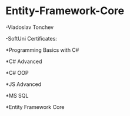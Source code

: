 # Entity-Framework-Core

-Vladoslav Tonchev

-SoftUni Certificates:

*Programming Basics with C#

*C# Advanced

*C# OOP

*JS Advanced

*MS SQL

*Entity Framework Core
